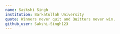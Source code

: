 ```yaml
---
name: Saskshi Singh
institution: Barkatullah University
quote: Winners never quit and Quitters never win.
github_user: Sakshi-Singh123
---
```

